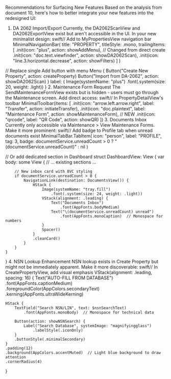 Recommendations for Surfacing New Features
Based on the analysis from document 10, here's how to better integrate your new features into the redesigned UI:
1. DA 2062 Import/Export
Currently, the DA2062ScanView and DA2062ExportView exist but aren't accessible in the UI. In your new minimalist design:
swift// Add to MyPropertiesView navigation bar
MinimalNavigationBar(
    title: "PROPERTY",
    titleStyle: .mono,
    trailingItems: [
        .init(icon: "plus", action: showAddMenu),  // Changed from direct create
        .init(icon: "doc.text.viewfinder", action: showDA2062Scan),
        .init(icon: "line.3.horizontal.decrease", action: showFilters)
    ]
)

// Replace single Add button with menu
Menu {
    Button("Create New Property", action: createProperty)
    Button("Import from DA-2062", action: showDA2062Scan)
} label: {
    Image(systemName: "plus")
        .font(.system(size: 20, weight: .light))
}
2. Maintenance Form Request
The SendMaintenanceFormView exists but is hidden - users must go through the Maintenance screen. Add direct access:
swift// In PropertyDetailView's toolbar
MinimalToolbar(items: [
    .init(icon: "arrow.left.arrow.right", label: "Transfer", action: initiateTransfer),
    .init(icon: "doc.plaintext", label: "Maintenance Form", action: showMaintenanceForm),  // NEW
    .init(icon: "qrcode", label: "QR Code", action: showQR)
])
3. Documents Inbox
Currently only accessible via Maintenance > View Maintenance Forms. Make it more prominent:
swift// Add badge to Profile tab when unread documents exist
MinimalTabBar.TabItem(
    icon: "person",
    label: "PROFILE",
    tag: 3,
    badge: documentService.unreadCount > 0 ? "\(documentService.unreadCount)" : nil
)

// Or add dedicated section in Dashboard
struct DashboardView: View {
    var body: some View {
        // ... existing sections ...
        
        // New inbox card with 8VC styling
        if documentService.unreadCount > 0 {
            NavigationLink(destination: DocumentsView()) {
                HStack {
                    Image(systemName: "tray.fill")
                        .font(.system(size: 24, weight: .light))
                    VStack(alignment: .leading) {
                        Text("Documents Inbox")
                            .font(AppFonts.bodyMedium)
                        Text("\(documentService.unreadCount) unread")
                            .font(AppFonts.monoCaption)  // Monospace for numbers
                    }
                    Spacer()
                }
                .cleanCard()
            }
        }
    }
}
4. NSN Lookup Enhancement
NSN lookup exists in Create Property but might not be immediately apparent. Make it more discoverable:
swift// In CreatePropertyView, add visual emphasis
VStack(alignment: .leading, spacing: 16) {
    Text("AUTO-FILL FROM DATABASE")
        .font(AppFonts.captionMedium)
        .foregroundColor(AppColors.secondaryText)
        .kerning(AppFonts.ultraWideKerning)
    
    HStack {
        TextField("Search NSN/LIN", text: $nsnSearchText)
            .font(AppFonts.monoBody)  // Monospace for technical data
        
        Button(action: showNSNSearch) {
            Label("Search Database", systemImage: "magnifyingglass")
                .labelStyle(.iconOnly)
        }
        .buttonStyle(.minimalSecondary)
    }
    .padding(12)
    .background(AppColors.accentMuted)  // Light blue background to draw attention
    .cornerRadius(4)
}